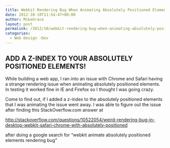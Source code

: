 ```yaml
---
title: Webkit Rendering Bug When Animating Absolutely Positioned Elements
date: 2012-10-10T11:54:47+00:00
author: MikeGrace
layout: post
permalink: /2012/10/webkit-rendering-bug-when-animating-absolutely-positioned-elements/
categories:
  - Web Design -Dev
---
```

## ADD A Z-INDEX TO YOUR ABSOLUTELY POSITIONED ELEMENTS!

While building a web app, I ran into an issue with Chrome and Safari having a strange rendering issue when animating absolutely positioned elements. In testing it worked fine in IE and Firefox so I thought I was going crazy.

Come to find out, if I added a z-index to the absolutely positioned elements that I was animating the issue went away. I was able to figure out the issue after finding this StackOverflow.com answer at

<http://stackoverflow.com/questions/10522054/weird-rendering-bug-in-desktop-webkit-safari-chrome-with-absolutely-positioned>

after doing a google search for &#8220;webkit animate absolutely positioned elements rendering bug&#8221;
